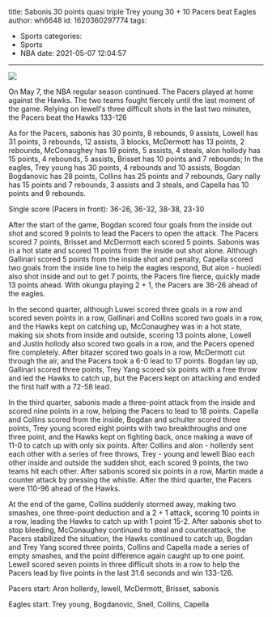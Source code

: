 title: Sabonis 30 points quasi triple Trey young 30 + 10 Pacers beat Eagles
author: wh6648
id: 1620360297774
tags: 
- Sports
categories: 
- Sports
- NBA
date: 2021-05-07 12:04:57
---
![](https://p9.itc.cn/q_70/images01/20210507/5194e0bdc56145599e500adb34633bf6.jpeg)


On May 7, the NBA regular season continued. The Pacers played at home against the Hawks. The two teams fought fiercely until the last moment of the game. Relying on lewell's three difficult shots in the last two minutes, the Pacers beat the Hawks 133-126

As for the Pacers, sabonis has 30 points, 8 rebounds, 9 assists, Lowell has 31 points, 3 rebounds, 12 assists, 3 blocks, McDermott has 13 points, 2 rebounds, McConaughey has 19 points, 5 assists, 4 steals, alon hollody has 15 points, 4 rebounds, 5 assists, Brisset has 10 points and 7 rebounds; In the eagles, Trey young has 30 points, 4 rebounds and 10 assists, Bogdan Bogdanovic has 28 points, Collins has 25 points and 7 rebounds, Gary nally has 15 points and 7 rebounds, 3 assists and 3 steals, and Capella has 10 points and 9 rebounds.

Single score (Pacers in front): 36-26, 36-32, 38-38, 23-30

After the start of the game, Bogdan scored four goals from the inside out shot and scored 9 points to lead the Pacers to open the attack. The Pacers scored 7 points, Brisset and McDermott each scored 5 points. Sabonis was in a hot state and scored 11 points from the inside out shot alone. Although Gallinari scored 5 points from the inside shot and penalty, Capella scored two goals from the inside line to help the eagles respond, But alon - huoledi also shot inside and out to get 7 points, the Pacers fire fierce, quickly made 13 points ahead. With okungu playing 2 + 1, the Pacers are 36-26 ahead of the eagles.

In the second quarter, although Luwei scored three goals in a row and scored seven points in a row, Gallinari and Collins scored two goals in a row, and the Hawks kept on catching up, McConaughey was in a hot state, making six shots from inside and outside, scoring 13 points alone, Lowell and Justin hollody also scored two goals in a row, and the Pacers opened fire completely. After bitazer scored two goals in a row, McDermott cut through the air, and the Pacers took a 6-0 lead to 17 points. Bogdan lay up, Gallinari scored three points, Trey Yang scored six points with a free throw and led the Hawks to catch up, but the Pacers kept on attacking and ended the first half with a 72-58 lead.

In the third quarter, sabonis made a three-point attack from the inside and scored nine points in a row, helping the Pacers to lead to 18 points. Capella and Collins scored from the inside, Bogdan and schulter scored three points, Trey young scored eight points with two breakthroughs and one three point, and the Hawks kept on fighting back, once making a wave of 11-0 to catch up with only six points. After Collins and alon - hollerdy sent each other with a series of free throws, Trey - young and lewell Biao each other inside and outside the sudden shot, each scored 9 points, the two teams hit each other. After sabonis scored six points in a row, Martin made a counter attack by pressing the whistle. After the third quarter, the Pacers were 110-96 ahead of the Hawks.

At the end of the game, Collins suddenly stormed away, making two smashes, one three-point deduction and a 2 + 1 attack, scoring 10 points in a row, leading the Hawks to catch up with 1 point 15-2. After sabonis shot to stop bleeding, McConaughey continued to steal and counterattack, the Pacers stabilized the situation, the Hawks continued to catch up, Bogdan and Trey Yang scored three points, Collins and Capella made a series of empty smashes, and the point difference again caught up to one point. Lewell scored seven points in three difficult shots in a row to help the Pacers lead by five points in the last 31.6 seconds and win 133-126.

Pacers start: Aron hollerdy, lewell, McDermott, Brisset, sabonis

Eagles start: Trey young, Bogdanovic, Snell, Collins, Capella

